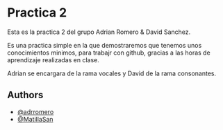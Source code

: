 
# Practica 2

Esta es la practica 2 del grupo Adrian Romero & David Sanchez.

Es una practica simple en la que demostraremos que tenemos unos conocimientos minimos, para trabajr con github, gracias a las horas de aprendizaje realizadas en clase.

Adrian se encargara de la rama vocales y David de la rama consonantes.




## Authors

- [@adrromero](https://github.com/adrromero)
- [@MatillaSan](https://github.com/MatillaSan)

